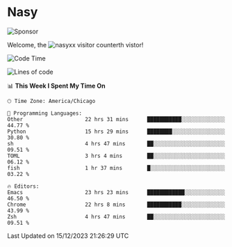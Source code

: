 # Nasy

<!--
<p align="center">
<img height="200" src="https://github-readme-stats.vercel.app/api?username=nasyxx&count_private=true&show_icons=true&theme=dracula&include_all_commits=true"/>
<img height="200" src="https://github-readme-stats.vercel.app/api/top-langs/?username=nasyxx&theme=dracula&hide=html,jupyter+notebook&count_private=true&show_icons=true"/>
</p>

  
----------------
-->

![Sponsor](https://img.shields.io/static/v1.svg?label=Sponsor&message=%E2%9D%A4&logo=GitHub&style=flat&color=pink)
 
Welcome, the ![nasyxx visitor counter](https://count.getloli.com/get/@nasyxx?theme=rule34)th vistor!
 
<!--START_SECTION:waka-->
![Code Time](http://img.shields.io/badge/Code%20Time-4%2C121%20hrs%2056%20mins-blue)

![Lines of code](https://img.shields.io/badge/From%20Hello%20World%20I%27ve%20Written-6.3%20million%20lines%20of%20code-blue)

📊 **This Week I Spent My Time On** 

```text
🕑︎ Time Zone: America/Chicago

💬 Programming Languages: 
Other                    22 hrs 31 mins      ███████████░░░░░░░░░░░░░░   44.77 % 
Python                   15 hrs 29 mins      ████████░░░░░░░░░░░░░░░░░   30.80 % 
sh                       4 hrs 47 mins       ██░░░░░░░░░░░░░░░░░░░░░░░   09.51 % 
TOML                     3 hrs 4 mins        ██░░░░░░░░░░░░░░░░░░░░░░░   06.12 % 
fish                     1 hr 37 mins        █░░░░░░░░░░░░░░░░░░░░░░░░   03.22 % 

🔥 Editors: 
Emacs                    23 hrs 23 mins      ████████████░░░░░░░░░░░░░   46.50 % 
Chrome                   22 hrs 8 mins       ███████████░░░░░░░░░░░░░░   43.99 % 
Zsh                      4 hrs 47 mins       ██░░░░░░░░░░░░░░░░░░░░░░░   09.51 % 
```


 Last Updated on 15/12/2023 21:26:29 UTC
<!--END_SECTION:waka-->

<!-- ![visitors](https://visitor-badge.laobi.icu/badge?page_id=nasyxx.nasyxx) -->
